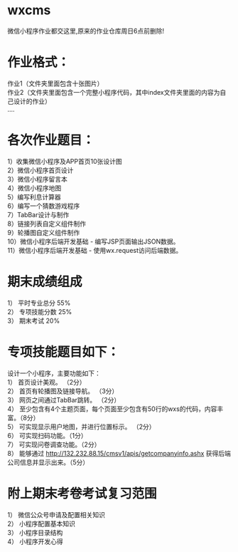 ﻿# wxcms
微信小程序作业都交这里,原来的作业仓库周日6点前删除! 
# 作业格式：
作业1（文件夹里面包含十张图片）   
作业2（文件夹里面包含一个完整小程序代码，其中index文件夹里面的内容为自己设计的作业）   
....  
    
# 各次作业题目：   
1）收集微信小程序及APP首页10张设计图   
2）微信小程序首页设计   
3）微信小程序留言本   
4）微信小程序地图   
5）编写利息计算器    
6）编写一个猜数游戏程序   
7）TabBar设计与制作   
8）链接列表自定义组件制作     
9）轮播图自定义组件制作     
10）微信小程序后端开发基础 - 编写JSP页面输出JSON数据。      
11）微信小程序后端开发基础 - 使用wx.request访问后端数据。   

# 期末成绩组成   
1） 平时专业总分 55%   
2） 专项技能分数 25%   
3） 期末考试     20%   

# 专项技能题目如下：   
设计一个小程序，主要功能如下：   
1） 首页设计美观。 （2分）   
2） 首页有轮播图及链接导航。 （3分）   
3） 网页之间通过TabBar跳转。 （2分）   
4） 至少包含有4个主题页面，每个页面至少包含有50行的wxs的代码，内容丰富。（8分）    
5） 可实现显示用户地图，并进行位置标示。 （2分）   
6） 可实现扫码功能。（1分）   
7） 可实现问卷调查功能。（2分）    
8） 能够通过   http://132.232.88.15/cmsv1/apis/getcompanyinfo.ashx   获得后端公司信息并显示出来。（5分）   

# 附上期末考卷考试复习范围   

1） 微信公众号申请及配置相关知识       
2） 小程序配置基本知识      
3） 小程序目录结构    
4） 小程序开发心得     

